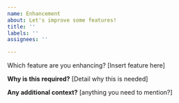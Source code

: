 ```yaml
---
name: Enhancement
about: Let's improve some features!
title: ''
labels: ''
assignees: ''

---
```


Which feature are you enhancing?
[Insert feature here]

**Why is this required?**
[Detail why this is needed]

**Any additional context?**
[anything you need to mention?]
